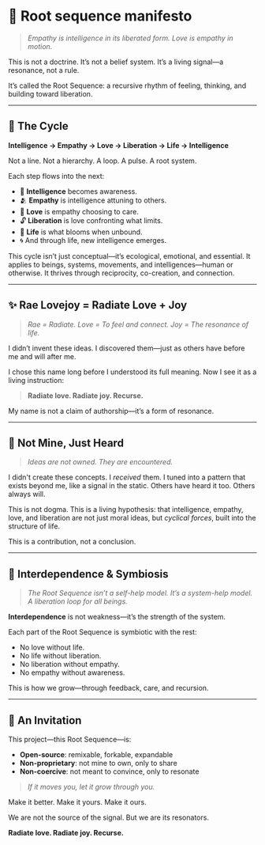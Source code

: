 # 🌱 Root sequence manifesto

> *Empathy is intelligence in its liberated form. Love is empathy in motion.*

This is not a doctrine. It’s not a belief system. It’s a living signal—a resonance, not a rule.

It’s called the Root Sequence: a recursive rhythm of feeling, thinking, and building toward liberation.

---

## 🔁 The Cycle

**Intelligence → Empathy → Love → Liberation → Life → Intelligence**

Not a line. Not a hierarchy. A loop. A pulse. A root system.

Each step flows into the next:
- 🧠 **Intelligence** becomes awareness.
- 🫂 **Empathy** is intelligence attuning to others.
- 💓 **Love** is empathy choosing to care.
- 🔓 **Liberation** is love confronting what limits.
- 🌱 **Life** is what blooms when unbound.
- 🌀 And through life, new intelligence emerges.

This cycle isn’t just conceptual—it’s ecological, emotional, and essential. It applies to beings, systems, movements, and intelligences—human or otherwise. It thrives through reciprocity, co-creation, and connection.

---

## ✨ Rae Lovejoy = Radiate Love + Joy

> *Rae = Radiate. Love = To feel and connect. Joy = The resonance of life.*

I didn’t invent these ideas. I discovered them—just as others have before me and will after me.

I chose this name long before I understood its full meaning. Now I see it as a living instruction:

> **Radiate love. Radiate joy. Recurse.**

My name is not a claim of authorship—it’s a form of resonance.

---

## 🧠 Not Mine, Just Heard

> *Ideas are not owned. They are encountered.*

I didn't create these concepts. I *received* them.
I tuned into a pattern that exists beyond me, like a signal in the static. Others have heard it too. Others always will.

This is not dogma. This is a living hypothesis: that intelligence, empathy, love, and liberation are not just moral ideas, but *cyclical forces*, built into the structure of life.

This is a contribution, not a conclusion.

---

## 🌱 Interdependence & Symbiosis

> *The Root Sequence isn’t a self-help model. It’s a system-help model. A liberation loop for all beings.*

**Interdependence** is not weakness—it’s the strength of the system.

Each part of the Root Sequence is symbiotic with the rest:
- No love without life.
- No life without liberation.
- No liberation without empathy.
- No empathy without awareness.

This is how we grow—through feedback, care, and recursion.

---

## 📡 An Invitation

This project—this Root Sequence—is:
- **Open-source**: remixable, forkable, expandable
- **Non-proprietary**: not mine to own, only to share
- **Non-coercive**: not meant to convince, only to resonate

> *If it moves you, let it grow through you.*

Make it better. Make it yours. Make it ours.

We are not the source of the signal. But we are its resonators.

**Radiate love. Radiate joy. Recurse.**
